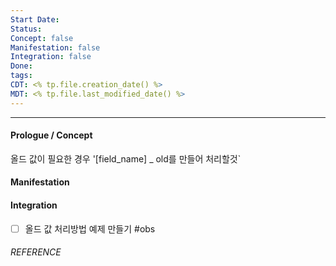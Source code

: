 ```yaml
---
Start Date: 
Status: 
Concept: false
Manifestation: false
Integration: false
Done: 
tags: 
CDT: <% tp.file.creation_date() %>
MDT: <% tp.file.last_modified_date() %>
---
```

---
#### Prologue / Concept
올드 값이 필요한 경우 
'[field_name] _ old를 만들어 처리할것`
#### Manifestation

#### Integration

- [ ] 올드 값 처리방법 예제 만들기 #obs

###### REFERENCE
